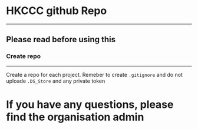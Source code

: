 # HKCCC github Repo
---
## Please read before using this

### Create repo
---
Create a repo for each project.
Remeber to create `.gitignore` and do not uploade `.DS_Store` and any private token

# If you have any questions, please find the organisation admin
